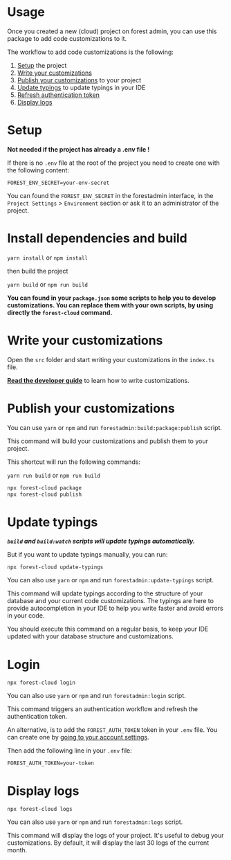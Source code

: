 # Usage

Once you created a new (cloud) project on forest admin,
you can use this package to add code customizations to it.

The workflow to add code customizations is the following:

1. [Setup](#setup) the project
2. [Write your customizations](#write-your-customizations)
3. [Publish your customizations](#publish-your-customizations) to your project
4. [Update typings](#update-typings) to update typings in your IDE
5. [Refresh authentication token](#refresh-authentication-token)
6. [Display logs](#display-logs)

# Setup

**Not needed if the project has already a .env file !**

If there is no `.env` file at the root of the project you need to create one with the following content:

```
FOREST_ENV_SECRET=your-env-secret
```

You can found the `FOREST_ENV_SECRET` in the forestadmin interface, in the `Project Settings` > `Environment` section
or ask it to an administrator of the project.

# Install dependencies and build

`yarn install` or `npm install`

then build the project

`yarn build` or `npm run build`

**You can found in your `package.json` some scripts to help you to develop customizations.
You can replace them with your own scripts, by using directly the `forest-cloud` command.**

# Write your customizations

Open the `src` folder and start writing your customizations in the `index.ts` file.

**[Read the developer guide](https://docs.forestadmin.com/developer-guide-agents-nodejs/agent-customization/agent-customization)** to learn how to write customizations.

# Publish your customizations

You can use `yarn` or `npm` and run `forestadmin:build:package:publish` script.

This command will build your customizations and publish them to your project.

This shortcut will run the following commands:

`yarn run build` or `npm run build`

```bash
npx forest-cloud package
npx forest-cloud publish
```

# Update typings

**_`build` and `build:watch` scripts will update typings automatically._**

But if you want to update typings manually, you can run:

`npx forest-cloud update-typings`

You can also use `yarn` or `npm` and run `forestadmin:update-typings` script.

This command will update typings according to the structure of your database and your current code customizations.
The typings are here to provide autocompletion in your IDE to help you write faster and avoid errors in your code.

You should execute this command on a regular basis, to keep your IDE
updated with your database structure and customizations.

# Login

`npx forest-cloud login`

You can also use `yarn` or `npm` and run `forestadmin:login` script.

This command triggers an authentication workflow and refresh the authentication token.

An alternative, is to add the `FOREST_AUTH_TOKEN` token in your `.env` file.
You can create one by [going to your account settings](https://app.forestadmin.com/user-settings/application-tokens/generate).

Then add the following line in your `.env` file:
```
FOREST_AUTH_TOKEN=your-token
```

# Display logs

`npx forest-cloud logs`

You can also use `yarn` or `npm` and run `forestadmin:logs` script.

This command will display the logs of your project. It's useful to debug your customizations.
By default, it will display the last 30 logs of the current month.